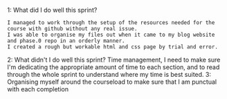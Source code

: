 

1: What did I do well this sprint?

    I managed to work through the setup of the resources needed for the course with github without any real issue.
    I was able to organise my files out when it came to my blog website and phase.0 repo in an orderly manner. 
    I created a rough but workable html and css page by trial and error.

2:  What didn't I do well this sprint?
    Time management, I need to make sure I'm dedicating the appropriate amount of time to each section, and to read through the whole sprint to understand where my time is best suited.
3:
    Organising myself around the courseload to make sure that I am punctual with each completion
